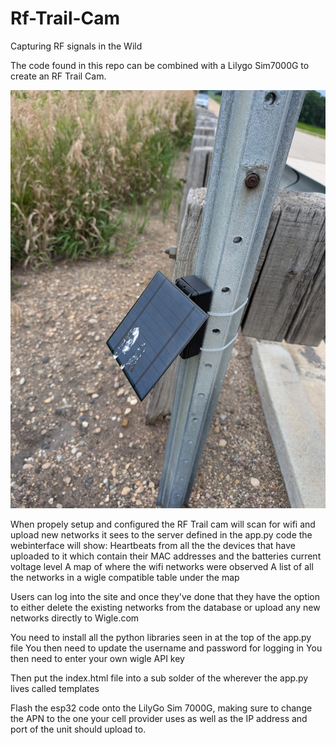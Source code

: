 # Rf-Trail-Cam
Capturing RF signals in the Wild

The code found in this repo can be combined with a Lilygo Sim7000G to create an RF Trail Cam.

![alt text](trail_cam.jpg)

When propely setup and configured the RF Trail cam will scan for wifi and upload new networks it sees to the server defined in the app.py code
the webinterface will show:
Heartbeats from all the the devices that have uploaded to it which contain their MAC addresses and the batteries current voltage level
A map of where the wifi networks were observed
A list of all the networks in a wigle compatible table under the map

Users can log into the site and once they've done that they have the option to either delete the existing networks from the database or upload any new networks directly to Wigle.com



You need to install all the python libraries seen in at the top of the app.py file
You then need to update the username and password for logging in
You then need to enter your own wigle API key

Then put the index.html file into a sub solder of the wherever the app.py lives called templates

Flash the esp32 code onto the LilyGo Sim 7000G, making sure to change the APN to the one your cell provider uses as well as the IP address and port of the unit should upload to.

